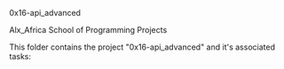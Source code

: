 0x16-api_advanced

Alx_Africa School of Programming Projects

This folder contains the project "0x16-api_advanced" and it's associated tasks:
